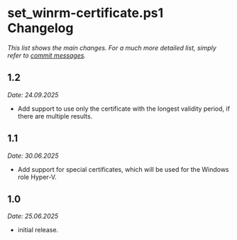 set_winrm-certificate.ps1 Changelog
================

_This list shows the main changes. For a much more detailed list, simply refer to [commit messages](https://github.com/BlackSealsnet/set_winrm-certificate/commits/main)._


1.2
----
_Date: 24.09.2025_
- Add support to use only the certificate with the longest validity period, if there are multiple results.

1.1
----
_Date: 30.06.2025_
- Add support for special certificates, which will be used for the Windows role Hyper-V.

1.0
----
_Date: 25.06.2025_
- initial release.

